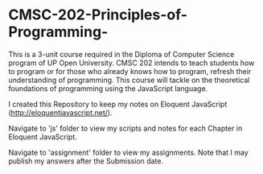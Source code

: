 # CMSC-202-Principles-of-Programming-
This is a 3-unit course required in the Diploma of Computer Science program of UP Open University. CMSC 202 intends to teach students how to program or for those who already knows how to program, refresh their understanding of programming. This course will tackle on the theoretical foundations of programming using the JavaScript language. 

I created this Repository to keep my notes on Eloquent JavaScript (http://eloquentjavascript.net/).

Navigate to 'js' folder to view my scripts and notes for each Chapter in Eloquent JavaScript.

Navigate to 'assignment' folder to view my assignments. Note that I may publish my answers after the Submission date.


